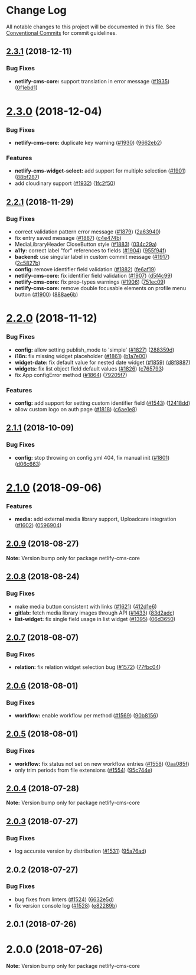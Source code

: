 # Change Log

All notable changes to this project will be documented in this file.
See [Conventional Commits](https://conventionalcommits.org) for commit guidelines.

## [2.3.1](https://github.com/netlify/netlify-cms/tree/master/packages/netlify-cms-core/compare/netlify-cms-core@2.3.0...netlify-cms-core@2.3.1) (2018-12-11)


### Bug Fixes

* **netlify-cms-core:** support translation in error message ([#1935](https://github.com/netlify/netlify-cms/tree/master/packages/netlify-cms-core/issues/1935)) ([0f1ebd1](https://github.com/netlify/netlify-cms/tree/master/packages/netlify-cms-core/commit/0f1ebd1))





# [2.3.0](https://github.com/netlify/netlify-cms/tree/master/packages/netlify-cms-core/compare/netlify-cms-core@2.2.1...netlify-cms-core@2.3.0) (2018-12-04)


### Bug Fixes

* **netlify-cms-core:** duplicate key warning ([#1930](https://github.com/netlify/netlify-cms/tree/master/packages/netlify-cms-core/issues/1930)) ([9662eb2](https://github.com/netlify/netlify-cms/tree/master/packages/netlify-cms-core/commit/9662eb2))


### Features

* **netlify-cms-widget-select:** add support for multiple selection ([#1901](https://github.com/netlify/netlify-cms/tree/master/packages/netlify-cms-core/issues/1901)) ([88bf287](https://github.com/netlify/netlify-cms/tree/master/packages/netlify-cms-core/commit/88bf287))
* add cloudinary support ([#1932](https://github.com/netlify/netlify-cms/tree/master/packages/netlify-cms-core/issues/1932)) ([1fc2f50](https://github.com/netlify/netlify-cms/tree/master/packages/netlify-cms-core/commit/1fc2f50))





## [2.2.1](https://github.com/netlify/netlify-cms/tree/master/packages/netlify-cms-core/compare/netlify-cms-core@2.2.0...netlify-cms-core@2.2.1) (2018-11-29)


### Bug Fixes

* correct validation pattern error message ([#1879](https://github.com/netlify/netlify-cms/tree/master/packages/netlify-cms-core/issues/1879)) ([2a63940](https://github.com/netlify/netlify-cms/tree/master/packages/netlify-cms-core/commit/2a63940))
* fix entry saved message ([#1887](https://github.com/netlify/netlify-cms/tree/master/packages/netlify-cms-core/issues/1887)) ([c4e474b](https://github.com/netlify/netlify-cms/tree/master/packages/netlify-cms-core/commit/c4e474b))
* MediaLibraryHeader CloseButton style ([#1883](https://github.com/netlify/netlify-cms/tree/master/packages/netlify-cms-core/issues/1883)) ([034c29a](https://github.com/netlify/netlify-cms/tree/master/packages/netlify-cms-core/commit/034c29a))
* **a11y:** correct label "for" references to fields ([#1904](https://github.com/netlify/netlify-cms/tree/master/packages/netlify-cms-core/issues/1904)) ([955f94f](https://github.com/netlify/netlify-cms/tree/master/packages/netlify-cms-core/commit/955f94f))
* **backend:** use singular label in custom commit message ([#1917](https://github.com/netlify/netlify-cms/tree/master/packages/netlify-cms-core/issues/1917)) ([2c5827b](https://github.com/netlify/netlify-cms/tree/master/packages/netlify-cms-core/commit/2c5827b))
* **config:** remove identifier field validation ([#1882](https://github.com/netlify/netlify-cms/tree/master/packages/netlify-cms-core/issues/1882)) ([fe6af19](https://github.com/netlify/netlify-cms/tree/master/packages/netlify-cms-core/commit/fe6af19))
* **netlify-cms-core:** fix identifier field validation ([#1907](https://github.com/netlify/netlify-cms/tree/master/packages/netlify-cms-core/issues/1907)) ([d5f4c99](https://github.com/netlify/netlify-cms/tree/master/packages/netlify-cms-core/commit/d5f4c99))
* **netlify-cms-core:** fix prop-types warnings ([#1906](https://github.com/netlify/netlify-cms/tree/master/packages/netlify-cms-core/issues/1906)) ([751ec09](https://github.com/netlify/netlify-cms/tree/master/packages/netlify-cms-core/commit/751ec09))
* **netlify-cms-core:** remove double focusable elements on profile menu button ([#1900](https://github.com/netlify/netlify-cms/tree/master/packages/netlify-cms-core/issues/1900)) ([888ae6b](https://github.com/netlify/netlify-cms/tree/master/packages/netlify-cms-core/commit/888ae6b))





# [2.2.0](https://github.com/netlify/netlify-cms/tree/master/packages/netlify-cms-core/compare/netlify-cms-core@2.1.1...netlify-cms-core@2.2.0) (2018-11-12)


### Bug Fixes

* **config:** allow setting publish_mode to 'simple' ([#1827](https://github.com/netlify/netlify-cms/tree/master/packages/netlify-cms-core/issues/1827)) ([288359d](https://github.com/netlify/netlify-cms/tree/master/packages/netlify-cms-core/commit/288359d))
* **i18n:** fix missing widget placeholder ([#1861](https://github.com/netlify/netlify-cms/tree/master/packages/netlify-cms-core/issues/1861)) ([b1a7e00](https://github.com/netlify/netlify-cms/tree/master/packages/netlify-cms-core/commit/b1a7e00))
* **widget-date:** fix default value for nested date widget ([#1859](https://github.com/netlify/netlify-cms/tree/master/packages/netlify-cms-core/issues/1859)) ([d8f8887](https://github.com/netlify/netlify-cms/tree/master/packages/netlify-cms-core/commit/d8f8887))
* **widgets:** fix list object field default values ([#1826](https://github.com/netlify/netlify-cms/tree/master/packages/netlify-cms-core/issues/1826)) ([c765793](https://github.com/netlify/netlify-cms/tree/master/packages/netlify-cms-core/commit/c765793))
* fix App configError method ([#1864](https://github.com/netlify/netlify-cms/tree/master/packages/netlify-cms-core/issues/1864)) ([79205f7](https://github.com/netlify/netlify-cms/tree/master/packages/netlify-cms-core/commit/79205f7))


### Features

* **config:** add support for setting custom identifier field ([#1543](https://github.com/netlify/netlify-cms/tree/master/packages/netlify-cms-core/issues/1543)) ([12418dd](https://github.com/netlify/netlify-cms/tree/master/packages/netlify-cms-core/commit/12418dd))
* allow custom logo on auth page ([#1818](https://github.com/netlify/netlify-cms/tree/master/packages/netlify-cms-core/issues/1818)) ([c6ae1e8](https://github.com/netlify/netlify-cms/tree/master/packages/netlify-cms-core/commit/c6ae1e8))





<a name="2.1.1"></a>
## [2.1.1](https://github.com/netlify/netlify-cms/tree/master/packages/netlify-cms-core/compare/netlify-cms-core@2.1.0...netlify-cms-core@2.1.1) (2018-10-09)


### Bug Fixes

* **config:** stop throwing on config.yml 404, fix manual init ([#1801](https://github.com/netlify/netlify-cms/tree/master/packages/netlify-cms-core/issues/1801)) ([d06c663](https://github.com/netlify/netlify-cms/tree/master/packages/netlify-cms-core/commit/d06c663))




<a name="2.1.0"></a>
# [2.1.0](https://github.com/netlify/netlify-cms/tree/master/packages/netlify-cms-core/compare/netlify-cms-core@2.0.9...netlify-cms-core@2.1.0) (2018-09-06)


### Features

* **media:** add external media library support, Uploadcare integration ([#1602](https://github.com/netlify/netlify-cms/tree/master/packages/netlify-cms-core/issues/1602)) ([0596904](https://github.com/netlify/netlify-cms/tree/master/packages/netlify-cms-core/commit/0596904))




<a name="2.0.9"></a>
## [2.0.9](https://github.com/netlify/netlify-cms/tree/master/packages/netlify-cms-core/compare/netlify-cms-core@2.0.8...netlify-cms-core@2.0.9) (2018-08-27)




**Note:** Version bump only for package netlify-cms-core

<a name="2.0.8"></a>
## [2.0.8](https://github.com/netlify/netlify-cms/tree/master/packages/netlify-cms-core/compare/netlify-cms-core@2.0.7...netlify-cms-core@2.0.8) (2018-08-24)


### Bug Fixes

* make media button consistent with links ([#1621](https://github.com/netlify/netlify-cms/tree/master/packages/netlify-cms-core/issues/1621)) ([412d1e6](https://github.com/netlify/netlify-cms/tree/master/packages/netlify-cms-core/commit/412d1e6))
* **gitlab:** fetch media library images through API ([#1433](https://github.com/netlify/netlify-cms/tree/master/packages/netlify-cms-core/issues/1433)) ([83d2adc](https://github.com/netlify/netlify-cms/tree/master/packages/netlify-cms-core/commit/83d2adc))
* **list-widget:** fix single field usage in list widget ([#1395](https://github.com/netlify/netlify-cms/tree/master/packages/netlify-cms-core/issues/1395)) ([06d3650](https://github.com/netlify/netlify-cms/tree/master/packages/netlify-cms-core/commit/06d3650))




<a name="2.0.7"></a>
## [2.0.7](https://github.com/netlify/netlify-cms/tree/master/packages/netlify-cms-core/compare/netlify-cms-core@2.0.6...netlify-cms-core@2.0.7) (2018-08-07)


### Bug Fixes

* **relation:** fix relation widget selection bug ([#1572](https://github.com/netlify/netlify-cms/tree/master/packages/netlify-cms-core/issues/1572)) ([77fbc04](https://github.com/netlify/netlify-cms/tree/master/packages/netlify-cms-core/commit/77fbc04))




<a name="2.0.6"></a>
## [2.0.6](https://github.com/netlify/netlify-cms/tree/master/packages/netlify-cms-core/compare/netlify-cms-core@2.0.5...netlify-cms-core@2.0.6) (2018-08-01)


### Bug Fixes

* **workflow:** enable workflow per method ([#1569](https://github.com/netlify/netlify-cms/tree/master/packages/netlify-cms-core/issues/1569)) ([90b8156](https://github.com/netlify/netlify-cms/tree/master/packages/netlify-cms-core/commit/90b8156))




<a name="2.0.5"></a>
## [2.0.5](https://github.com/netlify/netlify-cms/tree/master/packages/netlify-cms-core/compare/netlify-cms-core@2.0.4...netlify-cms-core@2.0.5) (2018-08-01)


### Bug Fixes

* **workflow:** fix status not set on new workflow entries ([#1558](https://github.com/netlify/netlify-cms/tree/master/packages/netlify-cms-core/issues/1558)) ([0aa085f](https://github.com/netlify/netlify-cms/tree/master/packages/netlify-cms-core/commit/0aa085f))
* only trim periods from file extensions ([#1554](https://github.com/netlify/netlify-cms/tree/master/packages/netlify-cms-core/issues/1554)) ([95c744e](https://github.com/netlify/netlify-cms/tree/master/packages/netlify-cms-core/commit/95c744e))




<a name="2.0.4"></a>
## [2.0.4](https://github.com/netlify/netlify-cms/tree/master/packages/netlify-cms-core/compare/netlify-cms-core@2.0.3...netlify-cms-core@2.0.4) (2018-07-28)




**Note:** Version bump only for package netlify-cms-core

<a name="2.0.3"></a>
## [2.0.3](https://github.com/netlify/netlify-cms/compare/netlify-cms-core@2.0.2...netlify-cms-core@2.0.3) (2018-07-27)


### Bug Fixes

* log accurate version by distribution ([#1531](https://github.com/netlify/netlify-cms/issues/1531)) ([95a76ad](https://github.com/netlify/netlify-cms/commit/95a76ad))




<a name="2.0.2"></a>
## 2.0.2 (2018-07-27)


### Bug Fixes

* bug fixes from linters ([#1524](https://github.com/netlify/netlify-cms/issues/1524)) ([6632e5d](https://github.com/netlify/netlify-cms/commit/6632e5d))
* fix version console log ([#1528](https://github.com/netlify/netlify-cms/issues/1528)) ([e82289b](https://github.com/netlify/netlify-cms/commit/e82289b))



<a name="2.0.1"></a>
## 2.0.1 (2018-07-26)



<a name="2.0.0"></a>
# 2.0.0 (2018-07-26)




**Note:** Version bump only for package netlify-cms-core
